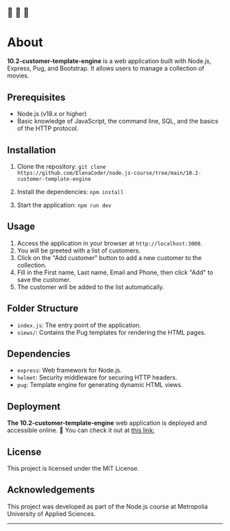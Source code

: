 🔔 🔔 🔔
---

# About

**10.2-customer-template-engine** is a web application built with Node.js, Express, Pug, and Bootstrap. It allows users to manage a collection of movies.

## Prerequisites

- Node.js (v18.x or higher)
- Basic knowledge of JavaScript, the command line, SQL, and the basics of the HTTP protocol.

## Installation

1. Clone the repository:
    `git clone https://github.com/ElenaCoder/node.js-course/tree/main/10.2-customer-template-engine`

2. Install the dependencies:
    `npm install`

3. Start the application:
    `npm run dev`


## Usage

1. Access the application in your browser at `http://localhost:3000`.
2. You will be greeted with a list of customers.
3. Click on the "Add customer" button to add a new customer to the collection.
4. Fill in the First name, Last name, Email and Phone, then click "Add" to save the customer.
5. The customer will be added to the list automatically.

## Folder Structure

- `index.js`: The entry point of the application.
- `views/`: Contains the Pug templates for rendering the HTML pages.

## Dependencies

- `express`: Web framework for Node.js.
- `helmet`: Security middleware for securing HTTP headers.
- `pug`: Template engine for generating dynamic HTML views.

## Deployment

**The 10.2-customer-template-engine** web application is deployed and accessible online. 🚀
You can check it out at [this link:](https://elenacoder-10-2-customer-pug-template.onrender.com/)

## License

This project is licensed under the MIT License.

## Acknowledgements

This project was developed as part of the Node.js course at Metropolia University of Applied Sciences.

---